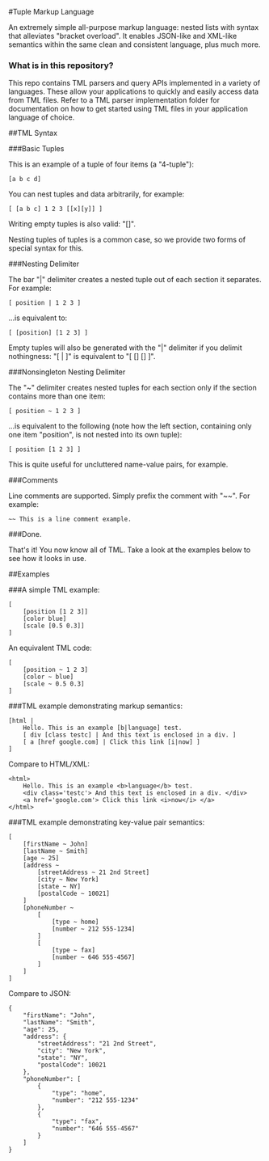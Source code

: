 #Tuple Markup Language

An extremely simple all-purpose markup language: nested lists with syntax that alleviates "bracket overload".
It enables JSON-like and XML-like semantics within the same clean and consistent language, plus much more.

### What is in this repository?

This repo contains TML parsers and query APIs implemented in a variety of languages. These allow your applications to quickly and easily access data from TML files. Refer to a TML parser implementation folder for documentation on how to get started using TML files in your application language of choice.

##TML Syntax

###Basic Tuples

This is an example of a tuple of four items (a "4-tuple"):

    [a b c d]

You can nest tuples and data arbitrarily, for example:

    [ [a b c] 1 2 3 [[x][y]] ]

Writing empty tuples is also valid: "[]". 

Nesting tuples of tuples is a common case, so we provide two forms of special syntax for this.

###Nesting Delimiter

The bar "|" delimiter creates a nested tuple out of each section it separates. For example:

    [ position | 1 2 3 ]

...is equivalent to:

    [ [position] [1 2 3] ]

Empty tuples will also be generated with the "|" delimiter if you delimit nothingness: "[ | ]" is equivalent to "[ [] [] ]". 

###Nonsingleton Nesting Delimiter

The "~" delimiter creates nested tuples for each section only if the section contains more than one item:

    [ position ~ 1 2 3 ]

...is equivalent to the following (note how the left section, containing only one item "position", is not nested into its own tuple):

    [ position [1 2 3] ]

This is quite useful for uncluttered name-value pairs, for example.

###Comments

Line comments are supported. Simply prefix the comment with "~~". For example:

    ~~ This is a line comment example.

###Done.

That's it! You now know all of TML. Take a look at the examples below to see how it looks in use.


##Examples

###A simple TML example:

    [
        [position [1 2 3]]
        [color blue]
        [scale [0.5 0.3]]
    ]

An equivalent TML code:

    [
    	[position ~ 1 2 3]
    	[color ~ blue]
    	[scale ~ 0.5 0.3]
    ]


###TML example demonstrating markup semantics:

    [html |
    	Hello. This is an example [b|language] test.
    	[ div [class testc] | And this text is enclosed in a div. ]
    	[ a [href google.com] | Click this link [i|now] ]
    ]

Compare to HTML/XML:

    <html>
    	Hello. This is an example <b>language</b> test.
    	<div class='testc'> And this text is enclosed in a div. </div>
    	<a href='google.com'> Click this link <i>now</i> </a>
    </html>


###TML example demonstrating key-value pair semantics:

    [
    	[firstName ~ John]
    	[lastName ~ Smith]
    	[age ~ 25]
    	[address ~
    		[streetAddress ~ 21 2nd Street]
    		[city ~ New York]
    		[state ~ NY]
    		[postalCode ~ 10021]
    	]
    	[phoneNumber ~
    		[
    			[type ~ home]
    			[number ~ 212 555-1234]
    		]
    		[
    			[type ~ fax]
    			[number ~ 646 555-4567]
    		]
    	]
    ]

Compare to JSON:
    
    {
        "firstName": "John",
        "lastName": "Smith",
        "age": 25,
        "address": {
            "streetAddress": "21 2nd Street",
            "city": "New York",
            "state": "NY",
            "postalCode": 10021
        },
        "phoneNumber": [
            {
                "type": "home",
                "number": "212 555-1234"
            },
            {
                "type": "fax",
                "number": "646 555-4567"
            }
        ]
    }
